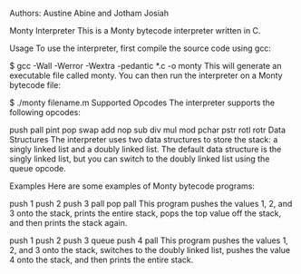 Authors: Austine Abine and Jotham Josiah

Monty Interpreter
This is a Monty bytecode interpreter written in C.

Usage
To use the interpreter, first compile the source code using gcc:

$ gcc -Wall -Werror -Wextra -pedantic *.c -o monty
This will generate an executable file called monty. You can then run the interpreter on a Monty bytecode file:

$ ./monty filename.m
Supported Opcodes
The interpreter supports the following opcodes:

push
pall
pint
pop
swap
add
nop
sub
div
mul
mod
pchar
pstr
rotl
rotr
Data Structures
The interpreter uses two data structures to store the stack: a singly linked list and a doubly linked list. The default data structure is the singly linked list, but you can switch to the doubly linked list using the queue opcode.

Examples
Here are some examples of Monty bytecode programs:

push 1
push 2
push 3
pall
pop
pall
This program pushes the values 1, 2, and 3 onto the stack, prints the entire stack, pops the top value off the stack, and then prints the stack again.

push 1
push 2
push 3
queue
push 4
pall
This program pushes the values 1, 2, and 3 onto the stack, switches to the doubly linked list, pushes the value 4 onto the stack, and then prints the entire stack.
